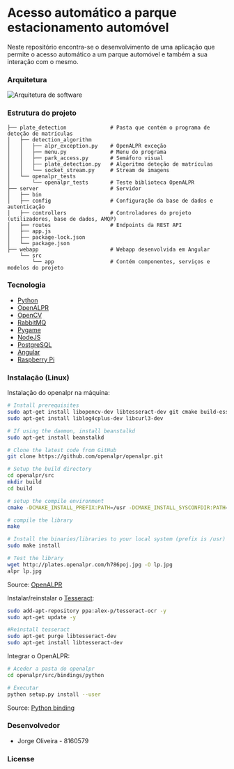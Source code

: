 # Acesso automático a parque estacionamento automóvel

Neste repositório encontra-se o desenvolvimento de uma aplicação que permite o acesso automático a um parque automóvel e também a sua interação com o mesmo.

### Arquitetura

![Arquitetura de software](https://github.com/jdro10/ESTG-Projeto-Final/blob/master/docs/img/software%20architecture.png)

### Estrutura do projeto

```
├── plate_detection              # Pasta que contém o programa de deteção de matrículas
│   ├── detection_algorithm
│   │   ├── alpr_exception.py    # OpenALPR exceção
│   │   ├── menu.py              # Menu do programa
│   │   ├── park_access.py       # Semáforo visual
│   │   ├── plate_detection.py   # Algoritmo deteção de matrículas
│   │   └── socket_stream.py     # Stream de imagens
│   └── openalpr_tests
│       └── openalpr_tests       # Teste biblioteca OpenALPR
├── server                       # Servidor
│   ├── bin
│   ├── config                   # Configuração da base de dados e autenticação
│   ├── controllers              # Controladores do projeto (utilizadores, base de dados, AMQP)
│   ├── routes                   # Endpoints da REST API
│   ├── app.js
│   ├── package-lock.json
│   └── package.json
├── webapp                       # Webapp desenvolvida em Angular
    └── src
        └── app                  # Contém componentes, serviços e modelos do projeto
```

### Tecnologia

* [Python](https://www.python.org/)
* [OpenALPR](https://github.com/openalpr/openalpr)
* [OpenCV](https://opencv.org/)
* [RabbitMQ](https://www.rabbitmq.com/)
* [Pygame](https://www.pygame.org/news)
* [NodeJS](https://nodejs.org/en/)
* [PostgreSQL](https://www.postgresql.org/)
* [Angular](https://angular.io/)
* [Raspberry Pi](https://www.raspberrypi.org/)

### Instalação (Linux)

Instalação do openalpr na máquina:

```sh
# Install prerequisites
sudo apt-get install libopencv-dev libtesseract-dev git cmake build-essential libleptonica-dev
sudo apt-get install liblog4cplus-dev libcurl3-dev

# If using the daemon, install beanstalkd
sudo apt-get install beanstalkd

# Clone the latest code from GitHub
git clone https://github.com/openalpr/openalpr.git

# Setup the build directory
cd openalpr/src
mkdir build
cd build

# setup the compile environment
cmake -DCMAKE_INSTALL_PREFIX:PATH=/usr -DCMAKE_INSTALL_SYSCONFDIR:PATH=/etc ..

# compile the library
make

# Install the binaries/libraries to your local system (prefix is /usr)
sudo make install

# Test the library
wget http://plates.openalpr.com/h786poj.jpg -O lp.jpg
alpr lp.jpg
```

Source: [OpenALPR](http://doc.openalpr.com/opensource.html#compiling-openalpr)

Instalar/reinstalar o [Tesseract](https://github.com/tesseract-ocr/tesseract):

```sh
sudo add-apt-repository ppa:alex-p/tesseract-ocr -y
sudo apt-get update -y

#Reinstall tesseract
sudo apt-get purge libtesseract-dev
sudo apt-get install libtesseract-dev
```

Integrar o OpenALPR:

```sh
# Aceder a pasta do openalpr
cd openalpr/src/bindings/python

# Executar
python setup.py install --user
```

Source: [Python binding](https://github.com/openalpr/openalpr/wiki/Integrating-OpenALPR)

### Desenvolvedor

* Jorge Oliveira - 8160579

### License
